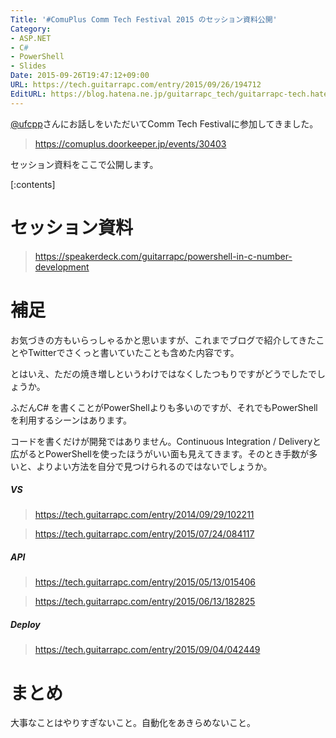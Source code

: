 ```yaml
---
Title: '#ComuPlus Comm Tech Festival 2015 のセッション資料公開'
Category:
- ASP.NET
- C#
- PowerShell
- Slides
Date: 2015-09-26T19:47:12+09:00
URL: https://tech.guitarrapc.com/entry/2015/09/26/194712
EditURL: https://blog.hatena.ne.jp/guitarrapc_tech/guitarrapc-tech.hatenablog.com/atom/entry/6653458415122684910
---
```


[@ufcpp](https://twitter.com/ufcpp)さんにお話しをいただいてComm Tech Festivalに参加してきました。

> https://comuplus.doorkeeper.jp/events/30403

セッション資料をここで公開します。


[:contents]

# セッション資料

> https://speakerdeck.com/guitarrapc/powershell-in-c-number-development

# 補足

お気づきの方もいらっしゃるかと思いますが、これまでブログで紹介してきたことやTwitterでさくっと書いていたことも含めた内容です。

とはいえ、ただの焼き増しというわけではなくしたつもりですがどうでしたでしょうか。

ふだんC# を書くことがPowerShellよりも多いのですが、それでもPowerShellを利用するシーンはあります。

コードを書くだけが開発ではありません。Continuous Integration / Deliveryと広がるとPowerShellを使ったほうがいい面も見えてきます。そのとき手数が多いと、よりよい方法を自分で見つけられるのではないでしょうか。


##### VS

> https://tech.guitarrapc.com/entry/2014/09/29/102211

> https://tech.guitarrapc.com/entry/2015/07/24/084117

##### API

> https://tech.guitarrapc.com/entry/2015/05/13/015406

> https://tech.guitarrapc.com/entry/2015/06/13/182825

##### Deploy

> https://tech.guitarrapc.com/entry/2015/09/04/042449

# まとめ

大事なことはやりすぎないこと。自動化をあきらめないこと。
